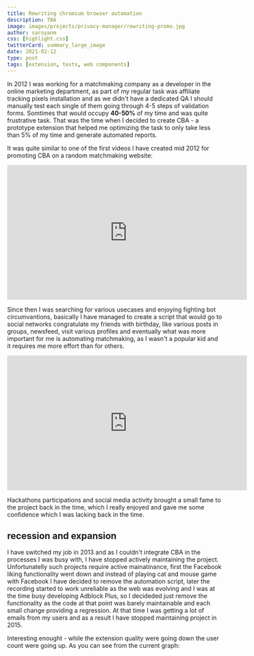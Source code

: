 ```yaml
---
title: Rewriting chromium browser automation
description: TBA
image: images/projects/privacy-manager/rewriting-promo.jpg
author: saroyanm
css: [highlight.css]
twitterCard: summary_large_image
date: 2021-02-12
type: post
tags: [extension, tests, web components]
---
```


In 2012 I was working for a matchmaking company as a developer in the online
marketing department, as part of my regular task was affiliate tracking pixels
installation and as we didn't have a dedicated QA I should manually test each
single of them going through 4-5 steps of validation forms. Somtimes that would
occupy **40-50%** of my time and was quite frustrative task. That was the time when
I decided to create CBA - a prototype extension that helped me optimizing the
task to only take less than 5% of my time and generate automated reports.

It was quite similar to one of the first videos I have created mid 2012 for
promoting CBA on a random matchmaking website:

<iframe width="560" height="315" src="https://www.youtube.com/embed/_9784gJ4uYk" frameborder="0" allow="accelerometer; autoplay; clipboard-write; encrypted-media; gyroscope; picture-in-picture" allowfullscreen></iframe>

Since then I was searching for various usecases and enjoying fighting bot
circumvantions, basically I have managed to create a script that would go to
social networks congratulate my friends with birthday, like various posts in
groups, newsfeed, visit various profiles and eventually what was more important
for me is automating matchmaking, as I wasn't a popular kid and it requires me
more effort than for others. 

<iframe width="560" height="315" src="https://www.youtube.com/embed/gP5wC28jCGA" frameborder="0" allow="accelerometer; autoplay; clipboard-write; encrypted-media; gyroscope; picture-in-picture" allowfullscreen></iframe>

Hackathons participations and social media activity brought a small fame to the
project back in the time, which I really enjoyed and gave me some confidence
which I was lacking back in the time.

## recession and expansion

I have switched my job in 2013 and as I couldn't integrate CBA in the processes
I was busy with, I have stopped actively maintaining the project. Unfortunatelly
such projects require active mainatinance, first the Facebook liking
functionality went down and instead of playing cat and mouse game with Facebook
I have decided to remove the automation script, later the recording started to
work unreliable as the web was evolving and I was at the time busy developing
Adblock Plus, so I decideded just remove the functionality as the code at that
point was barely maintainable and each small change providing a regression. At
that time I was getting a lot of emails from my users and as a result I have
stopped maintaining project in 2015.

Interesting enought - while the extension quality were going down the user count
were going up. As you can see from the current graph:
